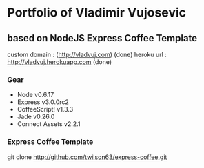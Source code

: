 # Portfolio of Vladimir Vujosevic 
## based on NodeJS Express Coffee Template

custom domain : (http://vladvuj.com) (done)
heroku url : http://vladvuj.herokuapp.com (done)



### Gear

* Node v0.6.17
* Express v3.0.0rc2
* CoffeeScript! v1.3.3
* Jade v0.26.0
* Connect Assets v2.2.1

### Express Coffee Template

git clone http://github.com/twilson63/express-coffee.git 
